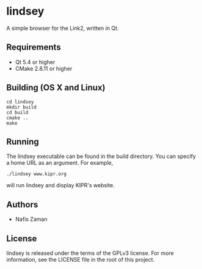 # lindsey
A simple browser for the Link2, written in Qt.

## Requirements
* Qt 5.4 or higher
* CMake 2.8.11 or higher

## Building (OS X and Linux)
	cd lindsey
 	mkdir build
 	cd build
 	cmake ..
 	make

## Running
The lindsey executable can be found in the build directory. You can specify a home URL as an argument. For example,

	./lindsey www.kipr.org
	
will run lindsey and display KIPR's website.

## Authors
* Nafis Zaman

## License
lindsey is released under the terms of the GPLv3 license. For more information, see the LICENSE file in the root of this project.
